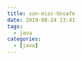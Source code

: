 ```yaml
---
title: sun-misc-Unsafe
date: 2019-08-24 23:41
tags: 
  - java
categories:
  - [java]
---
```



